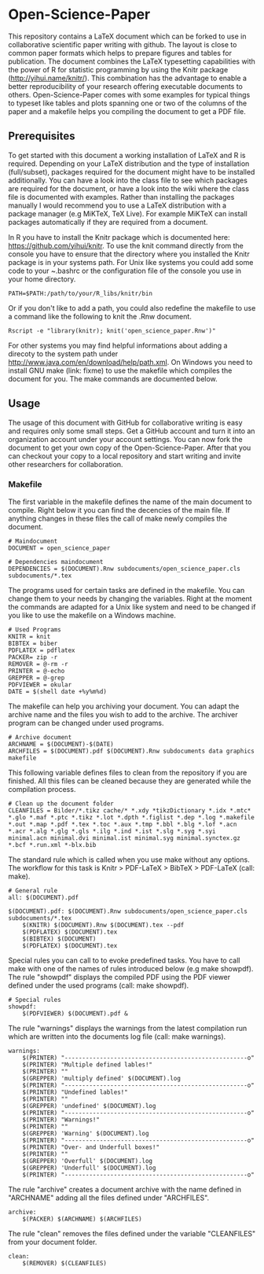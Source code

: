 # Open-Science-Paper

This repository contains a LaTeX document which can be forked to use in
collaborative scientific paper writing with github. The layout is close to
common paper formats which helps to prepare figures and tables for publication.
The document combines the LaTeX typesetting capabilities with the power of R for
statistic programming by using the Knitr package (http://yihui.name/knitr/).
This combination has the advantage to enable a better reproducibility of your
research offering executable documents to others. Open-Science-Paper comes with
some examples for typical things to typeset like tables and plots spanning
one or two of the columns of the paper and a makefile helps you compiling the
document to get a PDF file.

## Prerequisites

To get started with this document a working installation of LaTeX and R is
required. Depending on your LaTeX distribution and the type of installation
(full/subset), packages required for the document might have to be installed
additionally. You can have a look into the class file to see which packages are
required for the document, or have a look into the wiki where the class file is
documented with examples. Rather than installing the packages manually I would
recommend you to use a LaTeX distribution with a package manager (e.g MiKTeX,
TeX Live). For example MiKTeX can install packages automatically if they are
required from a document.

In R you have to install the Knitr package which is documented here:
https://github.com/yihui/knitr. To use the knit command directly from the
console you have to ensure that the directory where you installed the Knitr
package is in your systems path. For Unix like systems you could add some code
to your ~.bashrc or the configuration file of the console you use in your home
directory.

```
PATH=$PATH:/path/to/your/R_libs/knitr/bin 
```

Or if you don't like to add a path, you could also redefine the makefile to use a
command like the following to knit the .Rnw document.

```
Rscript -e "library(knitr); knit('open_science_paper.Rnw')"
```
For other systems you may find helpful informations about adding a
direcoty to the system path under http://www.java.com/en/download/help/path.xml.
On Windows you need to install GNU make (link: fixme) to use the makefile which compiles
the document for you. The make commands are documented below.

## Usage

The usage of this document with GitHub for collaborative writing is easy and
requires only some small steps. Get a GitHub account and turn it into an
organization account under your account settings. You can now fork the document
to get your own copy of the Open-Science-Paper. After that you can checkout your
copy to a local repository and start writing and invite other researchers for
collaboration.

### Makefile

The first variable in the makefile defines the name of the main document to
compile. Right below it you can find the decencies of the main file. If anything
changes in these files the call of make newly compiles the document.

```
# Maindocument
DOCUMENT = open_science_paper

# Dependencies maindocument
DEPENDENCIES = $(DOCUMENT).Rnw subdocuments/open_science_paper.cls subdocuments/*.tex 
```

The programs used for certain tasks are defined in the makefile. You can change
them to your needs by changing the variables. Right at the moment the commands
are adapted for a Unix like system and need to be changed if you like to use the
makefile on a Windows machine. 

```
# Used Programs
KNITR = knit
BIBTEX = biber
PDFLATEX = pdflatex 
PACKER= zip -r
REMOVER = @-rm -r
PRINTER = @-echo 
GREPPER = @-grep
PDFVIEWER = okular
DATE = $(shell date +%y%m%d)
```

The makefile can help you archiving your document. You can adapt the archive
name and the files you wish to add to the archive. The archiver program can be
changed under used programs.

```
# Archive document
ARCHNAME = $(DOCUMENT)-$(DATE)
ARCHFILES = $(DOCUMENT).pdf $(DOCUMENT).Rnw subdocuments data graphics makefile
```

This following variable defines files to clean from the repository if you are
finished. All this files can be cleaned because they are generated while the
compilation process.

```
# Clean up the document folder
CLEANFILES = Bilder/*.tikz cache/* *.xdy *tikzDictionary *.idx *.mtc* *.glo *.maf *.ptc *.tikz *.lot *.dpth *.figlist *.dep *.log *.makefile *.out *.map *.pdf *.tex *.toc *.aux *.tmp *.bbl *.blg *.lof *.acn *.acr *.alg *.glg *.gls *.ilg *.ind *.ist *.slg *.syg *.syi minimal.acn minimal.dvi minimal.ist minimal.syg minimal.synctex.gz *.bcf *.run.xml *-blx.bib  
```

The standard rule which is called when you use make without any options. The
workflow for this task is Knitr > PDF-LaTeX > BibTeX > PDF-LaTeX (call: make).

```
# General rule
all: $(DOCUMENT).pdf 

$(DOCUMENT).pdf: $(DOCUMENT).Rnw subdocuments/open_science_paper.cls subdocuments/*.tex 
	$(KNITR) $(DOCUMENT).Rnw $(DOCUMENT).tex --pdf
	$(PDFLATEX) $(DOCUMENT).tex
	$(BIBTEX) $(DOCUMENT)
	$(PDFLATEX) $(DOCUMENT).tex
```

Special rules you can call to to evoke predefined tasks. You have to call make
with one of the names of rules introduced below (e.g make showpdf). The rule
"showpdf" displays the compiled PDF using the PDF viewer defined under the used
programs (call: make showpdf). 

```
# Special rules
showpdf:
	$(PDFVIEWER) $(DOCUMENT).pdf & 
```

The rule "warnings" displays the warnings from the latest compilation run which
are written into the documents log file (call: make warnings).

```
warnings:
	$(PRINTER) "----------------------------------------------------o"
	$(PRINTER) "Multiple defined lables!"
	$(PRINTER) ""
	$(GREPPER) 'multiply defined' $(DOCUMENT).log
	$(PRINTER) "----------------------------------------------------o"
	$(PRINTER) "Undefined lables!"
	$(PRINTER) ""
	$(GREPPER) 'undefined' $(DOCUMENT).log
	$(PRINTER) "----------------------------------------------------o"
	$(PRINTER) "Warnings!"
	$(PRINTER) ""
	$(GREPPER) 'Warning' $(DOCUMENT).log
	$(PRINTER) "----------------------------------------------------o"
	$(PRINTER) "Over- and Underfull boxes!"
	$(PRINTER) ""
	$(GREPPER) 'Overfull' $(DOCUMENT).log
	$(GREPPER) 'Underfull' $(DOCUMENT).log
	$(PRINTER) "----------------------------------------------------o"
```

The rule "archive" creates a document archive with the name defined in
"ARCHNAME" adding all the files defined under "ARCHFILES".

```
archive:
	$(PACKER) $(ARCHNAME) $(ARCHFILES)
```

The rule "clean" removes the files defined under the variable "CLEANFILES" from
your document folder.

```
clean:
	$(REMOVER) $(CLEANFILES)	
```

